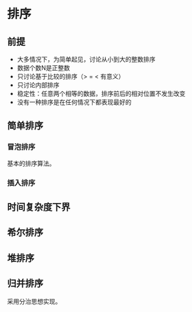 # 排序

## 前提

- 大多情况下，为简单起见，讨论从小到大的整数排序
- 数据个数N是正整数
- 只讨论基于比较的排序（> = < 有意义）
- 只讨论内部排序
- 稳定性：任意两个相等的数据，排序前后的相对位置不发生改变
- 没有一种排序是在任何情况下都表现最好的

## 简单排序

### 冒泡排序

基本的排序算法。

### 插入排序

## 时间复杂度下界

## 希尔排序

## 堆排序

## 归并排序

采用分治思想实现。



